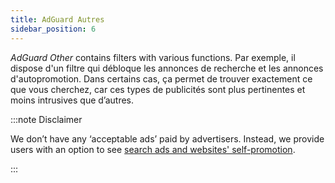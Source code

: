 ```yaml
---
title: AdGuard Autres
sidebar_position: 6
---
```


_AdGuard Other_ contains filters with various functions. Par exemple, il dispose d'un filtre qui débloque les annonces de recherche et les annonces d'autopromotion. Dans certains cas, ça permet de trouver exactement ce que vous cherchez, car ces types de publicités sont plus pertinentes et moins intrusives que d’autres.

:::note Disclaimer

We don’t have any ‘acceptable ads’ paid by advertisers. Instead, we provide users with an option to see [search ads and websites' self-promotion](/general/ad-filtering/search-ads).

:::
